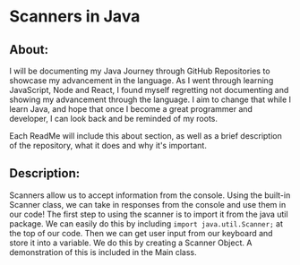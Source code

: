 # Scanners in Java

## About:
I will be documenting my Java Journey through GitHub Repositories to showcase my advancement in the language. As I went through learning JavaScript, Node and React, I found myself regretting not documenting and showing my advancement through the language. I aim to change that while I learn Java, and hope that once I become a great programmer and developer, I can look back and be reminded of my roots. 

Each ReadMe will include this about section, as well as a brief description of the repository, what it does and why it's important.

## Description:
Scanners allow us to accept information from the console. Using the built-in Scanner class, we can take in responses from the console and use them in our code! The first step to using the scanner is to import it from the java util package. We can easily do this by including ``` import java.util.Scanner; ``` at the top of our code. Then we can get user input from our keyboard and store it into a variable. We do this by creating a Scanner Object. A demonstration of this is included in the Main class. 
